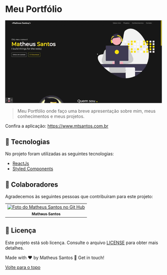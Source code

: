 # Meu Portfólio

<img id="top" width="700px" src="src/Assets/gif.gif" alt="GIF do Projeto" />

> Meu Portfólio onde faço uma breve apresentação sobre mim, meus conhecimentos e meus projetos.

Confira a aplicação: https://www.mtsantos.com.br


## :rocket: Tecnologias ##

No projeto foram utilizadas as seguintes tecnologias:

- [ReactJs](https://pt-br.reactjs.org)  
- [Styled Components](https://styled-components.com/)

## 🤝 Colaboradores

Agradecemos às seguintes pessoas que contribuíram para este projeto:

<table>
  <tr>
    <td align="center">
      <a href="#">
        <img src="https://avatars.githubusercontent.com/u/90225074?s=400&u=3514f5f6eeb1c9f5c14ad9deb479ae8e8ec8bd6f&v=4" width="160px;" alt="Foto do Matheus Santos no Git Hub"/><br>
        <sub>
          <b>Matheus Santos</b>
        </sub>
      </a>
    </td>
  </tr>
</table>

## 📝 Licença

Este projeto está sob licença. Consulte o arquivo [LICENSE](LICENSE.md) para obter mais detalhes.

Made with ♥ by Matheus Santos 👋 Get in touch!

<a href="#top">Volte para o topo</a>
